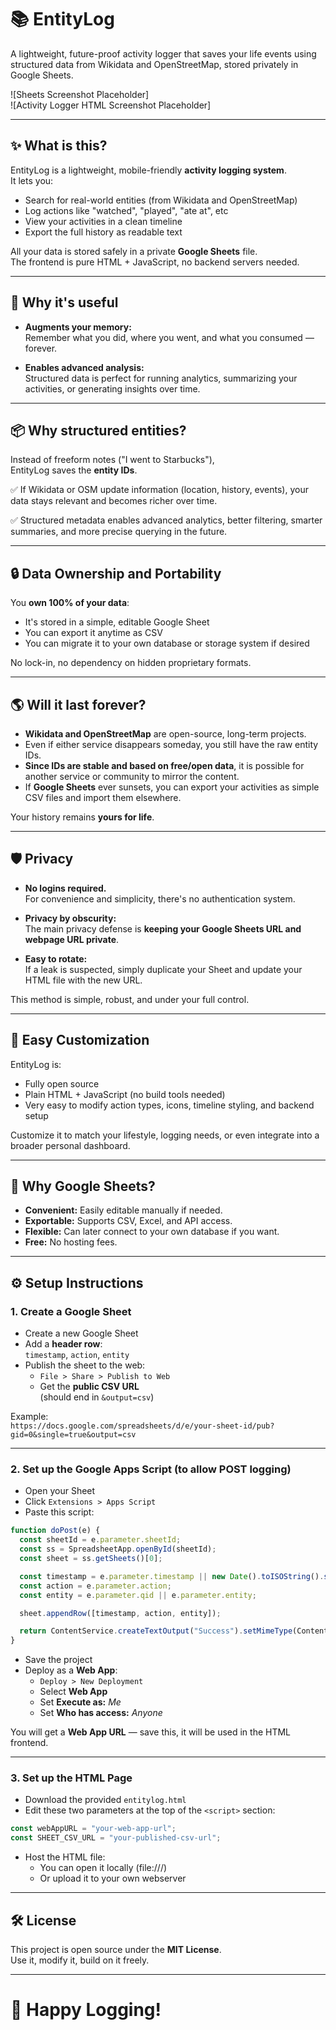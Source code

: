 # 📚 EntityLog

A lightweight, future-proof activity logger that saves your life events using structured data from Wikidata and OpenStreetMap, stored privately in Google Sheets.

![Sheets Screenshot Placeholder]  
![Activity Logger HTML Screenshot Placeholder]

---

## ✨ What is this?

EntityLog is a lightweight, mobile-friendly **activity logging system**.  
It lets you:
- Search for real-world entities (from Wikidata and OpenStreetMap)
- Log actions like "watched", "played", "ate at", etc
- View your activities in a clean timeline
- Export the full history as readable text

All your data is stored safely in a private **Google Sheets** file.  
The frontend is pure HTML + JavaScript, no backend servers needed.

---

## 🚀 Why it's useful

- **Augments your memory:**  
  Remember what you did, where you went, and what you consumed — forever.

- **Enables advanced analysis:**  
  Structured data is perfect for running analytics, summarizing your activities, or generating insights over time.

---

## 📦 Why structured entities?

Instead of freeform notes ("I went to Starbucks"),  
EntityLog saves the **entity IDs**.

✅ If Wikidata or OSM update information (location, history, events), your data stays relevant and becomes richer over time.

✅ Structured metadata enables advanced analytics, better filtering, smarter summaries, and more precise querying in the future.

---

## 🔒 Data Ownership and Portability

You **own 100% of your data**:

- It's stored in a simple, editable Google Sheet
- You can export it anytime as CSV
- You can migrate it to your own database or storage system if desired

No lock-in, no dependency on hidden proprietary formats.

---

## 🌎 Will it last forever?

- **Wikidata and OpenStreetMap** are open-source, long-term projects.
- Even if either service disappears someday, you still have the raw entity IDs.
- **Since IDs are stable and based on free/open data**, it is possible for another service or community to mirror the content.
- If **Google Sheets** ever sunsets, you can export your activities as simple CSV files and import them elsewhere.

Your history remains **yours for life**.

---

## 🛡️ Privacy

- **No logins required.**  
  For convenience and simplicity, there's no authentication system.

- **Privacy by obscurity:**  
  The main privacy defense is **keeping your Google Sheets URL and webpage URL private**.

- **Easy to rotate:**  
  If a leak is suspected, simply duplicate your Sheet and update your HTML file with the new URL.

This method is simple, robust, and under your full control.

---

## 🎨 Easy Customization

EntityLog is:
- Fully open source
- Plain HTML + JavaScript (no build tools needed)
- Very easy to modify action types, icons, timeline styling, and backend setup

Customize it to match your lifestyle, logging needs, or even integrate into a broader personal dashboard.

---

## 📑 Why Google Sheets?

- **Convenient:** Easily editable manually if needed.
- **Exportable:** Supports CSV, Excel, and API access.
- **Flexible:** Can later connect to your own database if you want.
- **Free:** No hosting fees.

---

## ⚙️ Setup Instructions

### 1. Create a Google Sheet

- Create a new Google Sheet
- Add a **header row**:  
  `timestamp`, `action`, `entity`
- Publish the sheet to the web:
  - `File > Share > Publish to Web`
  - Get the **public CSV URL**  
    (should end in `&output=csv`)

Example:  
`https://docs.google.com/spreadsheets/d/e/your-sheet-id/pub?gid=0&single=true&output=csv`

---

### 2. Set up the Google Apps Script (to allow POST logging)

- Open your Sheet
- Click `Extensions > Apps Script`
- Paste this script:

```javascript
function doPost(e) {
  const sheetId = e.parameter.sheetId;
  const ss = SpreadsheetApp.openById(sheetId);
  const sheet = ss.getSheets()[0];

  const timestamp = e.parameter.timestamp || new Date().toISOString().split("T")[0];
  const action = e.parameter.action;
  const entity = e.parameter.qid || e.parameter.entity;

  sheet.appendRow([timestamp, action, entity]);

  return ContentService.createTextOutput("Success").setMimeType(ContentService.MimeType.TEXT);
}
```

- Save the project
- Deploy as a **Web App**:
  - `Deploy > New Deployment`
  - Select **Web App**
  - Set **Execute as:** *Me*  
  - Set **Who has access:** *Anyone*

You will get a **Web App URL** — save this, it will be used in the HTML frontend.

---

### 3. Set up the HTML Page

- Download the provided `entitylog.html`
- Edit these two parameters at the top of the `<script>` section:

```javascript
const webAppURL = "your-web-app-url";
const SHEET_CSV_URL = "your-published-csv-url";
```

- Host the HTML file:
  - You can open it locally (file:///)
  - Or upload it to your own webserver

---

## 🛠️ License

This project is open source under the **MIT License**.  
Use it, modify it, build on it freely.

---

# 🙌 Happy Logging!
